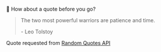 📣 How about a quote before you go?

> The two most powerful warriors are patience and time.
>
> <p>- Leo Tolstoy</p>

Quote requested from [Random Quotes API](https://github.com/lukePeavey/quotable)
